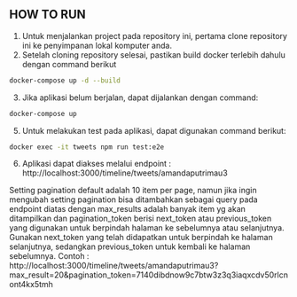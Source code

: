 ## HOW TO RUN
1. Untuk menjalankan project pada repository ini, pertama clone repository ini ke penyimpanan lokal komputer anda.
2. Setelah cloning repository selesai, pastikan build docker terlebih dahulu dengan command berikut

```bash
docker-compose up -d --build
```

3. Jika aplikasi belum berjalan, dapat dijalankan dengan command:

```bash
docker-compose up
```

5. Untuk melakukan test pada aplikasi, dapat digunakan command berikut: 

```bash
docker exec -it tweets npm run test:e2e
```

6. Aplikasi dapat diakses melalui endpoint : http://localhost:3000/timeline/tweets/amandaputrimau3

Setting pagination default adalah 10 item per page, namun jika ingin mengubah setting pagination bisa ditambahkan sebagai query pada endpoint diatas dengan max_results adalah banyak item yg akan ditampilkan dan pagination_token berisi next_token atau previous_token yang digunakan untuk berpindah halaman ke sebelumnya atau selanjutnya.
Gunakan next_token yang telah didapatkan untuk berpindah ke halaman selanjutnya, sedangkan previous_token untuk kembali ke halaman sebelumnya.
Contoh : http://localhost:3000/timeline/tweets/amandaputrimau3?max_result=20&pagination_token=7140dibdnow9c7btw3z3q3iaqxcdv50rlcnont4kx5tmh
